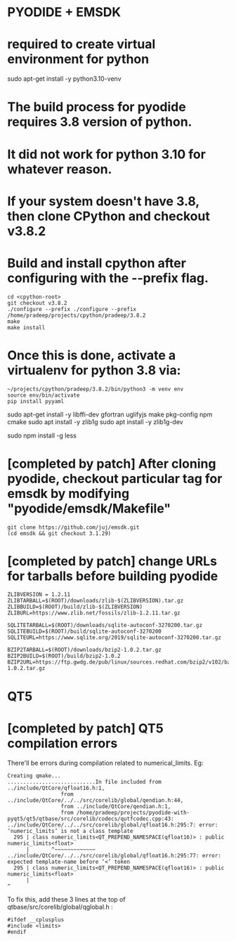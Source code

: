 #
# PYODIDE + EMSDK
#

# required to create virtual environment for python
sudo apt-get install -y python3.10-venv

# The build process for pyodide requires 3.8 version of python.
# It did not work for python 3.10 for whatever reason.
#
# If your system doesn't have 3.8, then clone CPython and checkout v3.8.2
# Build and install cpython after configuring with the --prefix flag.
```
cd <cpython-root>
git checkout v3.8.2
./configure --prefix ./configure --prefix /home/pradeep/projects/cpython/pradeep/3.8.2
make
make install
```

# Once this is done, activate a virtualenv for python 3.8 via:
```
~/projects/cpython/pradeep/3.8.2/bin/python3 -m venv env
source env/bin/activate
pip install pyyaml
```

sudo apt-get install -y libffi-dev gfortran uglifyjs make pkg-config npm cmake
sudo apt install -y zlib1g 
sudo apt install -y zlib1g-dev

sudo npm install -g less

# [completed by patch] After cloning pyodide, checkout particular tag for emsdk by modifying "pyodide/emsdk/Makefile"
	git clone https://github.com/juj/emsdk.git
	(cd emsdk && git checkout 3.1.29)

# [completed by patch] change URLs for tarballs before building pyodide
```
ZLIBVERSION = 1.2.11
ZLIBTARBALL=$(ROOT)/downloads/zlib-$(ZLIBVERSION).tar.gz
ZLIBBUILD=$(ROOT)/build/zlib-$(ZLIBVERSION)
ZLIBURL=https://www.zlib.net/fossils/zlib-1.2.11.tar.gz

SQLITETARBALL=$(ROOT)/downloads/sqlite-autoconf-3270200.tar.gz
SQLITEBUILD=$(ROOT)/build/sqlite-autoconf-3270200
SQLITEURL=https://www.sqlite.org/2019/sqlite-autoconf-3270200.tar.gz

BZIP2TARBALL=$(ROOT)/downloads/bzip2-1.0.2.tar.gz
BZIP2BUILD=$(ROOT)/build/bzip2-1.0.2
BZIP2URL=https://ftp.gwdg.de/pub/linux/sources.redhat.com/bzip2/v102/bzip2-1.0.2.tar.gz
```

#
# QT5
#

# [completed by patch] QT5 compilation errors
There'll be errors during compilation related to numerical_limits. Eg:
```
Creating qmake...
............................In file included from ../include/QtCore/qfloat16.h:1,
                 from ../include/QtCore/../../src/corelib/global/qendian.h:44,
                 from ../include/QtCore/qendian.h:1,
                 from /home/pradeep/projects/pyodide-with-pyqt5/qt5/qtbase/src/corelib/codecs/qutfcodec.cpp:43:
../include/QtCore/../../src/corelib/global/qfloat16.h:295:7: error: ‘numeric_limits’ is not a class template
  295 | class numeric_limits<QT_PREPEND_NAMESPACE(qfloat16)> : public numeric_limits<float>
      |       ^~~~~~~~~~~~~~
../include/QtCore/../../src/corelib/global/qfloat16.h:295:77: error: expected template-name before ‘<’ token
  295 | class numeric_limits<QT_PREPEND_NAMESPACE(qfloat16)> : public numeric_limits<float>
      |                                                                             ^
```

To fix this, add these 3 lines at the top of qtbase/src/corelib/global/qglobal.h :
```
#ifdef __cplusplus
#include <limits>
#endif
```